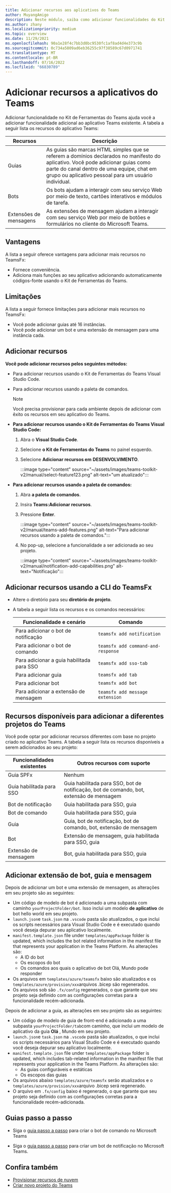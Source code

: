 ```yaml
---
title: Adicionar recursos aos aplicativos do Teams
author: MuyangAmigo
description: Neste módulo, saiba como adicionar funcionalidades do Kit de Ferramentas do Teams, vantagens, limitações e funcionalidades
ms.author: zhany
ms.localizationpriority: medium
ms.topic: overview
ms.date: 11/29/2021
ms.openlocfilehash: 90a1e28f4c7bb3d0bc9530fc1af8ad4d4e373c9b
ms.sourcegitcommit: 0c734a5809ad6eb36255c97f38589c67d0971741
ms.translationtype: MT
ms.contentlocale: pt-BR
ms.lasthandoff: 07/16/2022
ms.locfileid: "66830789"
---
```

# <a name="add-capabilities-to-teams-apps"></a>Adicionar recursos a aplicativos do Teams

Adicionar funcionalidade no Kit de Ferramentas do Teams ajuda você a adicionar funcionalidade adicional ao aplicativo Teams existente. A tabela a seguir lista os recursos do aplicativo Teams:

|**Recursos**|**Descrição**|
|--------|-------------|
| Guias |  As guias são marcas HTML simples que se referem a domínios declarados no manifesto do aplicativo. Você pode adicionar guias como parte do canal dentro de uma equipe, chat em grupo ou aplicativo pessoal para um usuário individual.|
| Bots |  Os bots ajudam a interagir com seu serviço Web por meio de texto, cartões interativos e módulos de tarefa.|
| Extensões de mensagens | As extensões de mensagem ajudam a interagir com seu serviço Web por meio de botões e formulários no cliente do Microsoft Teams.|

## <a name="advantages"></a>Vantagens

A lista a seguir oferece vantagens para adicionar mais recursos no TeamsFx:

* Fornece conveniência.
* Adiciona mais funções ao seu aplicativo adicionando automaticamente códigos-fonte usando o Kit de Ferramentas do Teams.

## <a name="limitations"></a>Limitações

A lista a seguir fornece limitações para adicionar mais recursos no TeamsFx:

* Você pode adicionar guias até 16 instâncias.
* Você pode adicionar um bot e uma extensão de mensagem para uma instância cada.

## <a name="add-capabilities"></a>Adicionar recursos

**Você pode adicionar recursos pelos seguintes métodos:**

* Para adicionar recursos usando o Kit de Ferramentas do Teams Visual Studio Code.
* Para adicionar recursos usando a paleta de comandos.

  > [!Note]
  > Você precisa provisionar para cada ambiente depois de adicionar com êxito os recursos em seu aplicativo do Teams.

* **Para adicionar recursos usando o Kit de Ferramentas do Teams Visual Studio Code:**

   1. Abra o **Visual Studio Code**.
   1. Selecione **o Kit de Ferramentas do Teams** no painel esquerdo.
   1. Selecione **Adicionar recursos em** **DESENVOLVIMENTO**.

       :::image type="content" source="~/assets/images/teams-toolkit-v2/manual/select-feature123.png" alt-text="um atualizado":::

* **Para adicionar recursos usando a paleta de comandos:**

   1. Abra **a paleta de comandos**.
   1. Insira **Teams:Adicionar recursos**.
   1. Pressione **Enter**.

      :::image type="content" source="~/assets/images/teams-toolkit-v2/manual/teams-add-features.png" alt-text="Para adicionar recursos usando a paleta de comandos.":::

   1. No pop-up, selecione a funcionalidade a ser adicionada ao seu projeto.

       :::image type="content" source="~/assets/images/teams-toolkit-v2/manual/notification-add-capabilities.png" alt-text="Notificação":::

## <a name="add-capabilities-using-teamsfx-cli"></a>Adicionar recursos usando a CLI do TeamsFx

* Altere o diretório para seu **diretório de projeto**.
* A tabela a seguir lista os recursos e os comandos necessários:

  |Funcionalidade e cenário| Comando|
  |-----------------------|----------|
  |Para adicionar o bot de notificação |`teamsfx add notification`|
  |Para adicionar o bot de comando |`teamsfx add command-and-response`|
  |Para adicionar a guia habilitada para SSO |`teamsfx add sso-tab`|
  |Para adicionar guia |`teamsfx add tab`|
  |Para adicionar bot |`teamsfx add bot`|
  |Para adicionar a extensão de mensagem |`teamsfx add message extension`|

## <a name="available-capabilities-to-add-for-different-teams-project"></a>Recursos disponíveis para adicionar a diferentes projetos do Teams

Você pode optar por adicionar recursos diferentes com base no projeto criado no aplicativo Teams.
A tabela a seguir lista os recursos disponíveis a serem adicionados ao seu projeto:

|Funcionalidades existentes|Outros recursos com suporte|
|--------------------|--------------------|
|Guia SPFx |Nenhum|
|Guia habilitada para SSO |Guia habilitada para SSO, bot de notificação, bot de comando, bot, extensão de mensagem|
|Bot de notificação |Guia habilitada para SSO, guia|
|Bot de comando |Guia habilitada para SSO, guia|
|Guia |Guia, bot de notificação, bot de comando, bot, extensão de mensagem|
|Bot |Extensão de mensagem, guia habilitada para SSO, guia|
|Extensão de mensagem |Bot, guia habilitada para SSO, guia |

## <a name="add-bot-tab-and-message-extension"></a>Adicionar extensão de bot, guia e mensagem

Depois de adicionar um bot e uma extensão de mensagem, as alterações em seu projeto são as seguintes:

* Um código de modelo de bot é adicionado a uma subpasta com caminho `yourProjectFolder/bot`. Isso inclui um modelo **de aplicativo** de bot hello world em seu projeto.
* `launch.json`e `task.json` na `.vscode` pasta são atualizados, o que inclui os scripts necessários para Visual Studio Code e é executado quando você deseja depurar seu aplicativo localmente.
* `manifest.template.json` file under `templates/appPackage` folder is updated, which includes the bot related information in the manifest file that represents your application in the Teams Platform. As alterações são:
  * A ID do bot
  * Os escopos do bot
  * Os comandos aos quais o aplicativo de bot Olá, Mundo pode responder
* Os arquivos em `templates/azure/teamsfx` baixo são atualizados e os `templates/azure/provision/xxx`arquivos .bicep são regenerados.
* Os arquivos sob são `.fx/config` regenerados, o que garante que seu projeto seja definido com as configurações corretas para a funcionalidade recém-adicionada.

Depois de adicionar a guia, as alterações em seu projeto são as seguintes:

* Um código de modelo de guia de front-end é adicionado a uma subpasta `yourProjectFolder/tab`com caminho, que inclui um modelo de aplicativo da guia **Olá** , Mundo em seu projeto.
* `launch.json`e `task.json` na `.vscode` pasta são atualizados, o que inclui os scripts necessários para Visual Studio Code e é executado quando você deseja depurar seu aplicativo localmente.
* `manifest.template.json` file under `templates/appPackage` folder is updated, which includes tab-related information in the manifest file that represents your application in the Teams Platform. As alterações são:
  * As guias configuráveis e estáticas
  * Os escopos das guias
* Os arquivos abaixo `templates/azure/teamsfx` serão atualizados e o `templates/azure/provision/xxx`arquivo .bicep será regenerado.
* O arquivo em `.fx/config` baixo é regenerado, o que garante que seu projeto seja definido com as configurações corretas para a funcionalidade recém-adicionada.

## <a name="step-by-step-guide"></a>Guias passo a passo

* Siga o [guia passo a passo](../sbs-gs-commandbot.yml) para criar o bot de comando no Microsoft Teams

* Siga o [guia passo a passo](../sbs-gs-notificationbot.yml) para criar um bot de notificação no Microsoft Teams.

## <a name="see-also"></a>Confira também

* [Provisionar recursos de nuvem](provision.md)
* [Criar novo projeto do Teams](create-new-project.md)
